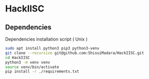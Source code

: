 # HackIISC
## Dependencies
Dependencies installation script ( Unix )
```sh
sudo apt install python3 pip3 python3-venv
git clone --recursive git@github.com:ShisuiMadara/HackIISC.git
cd HackIISC
python3 -m venv venv
source venv/bin/activate
pip install -r ./requirements.txt
```
